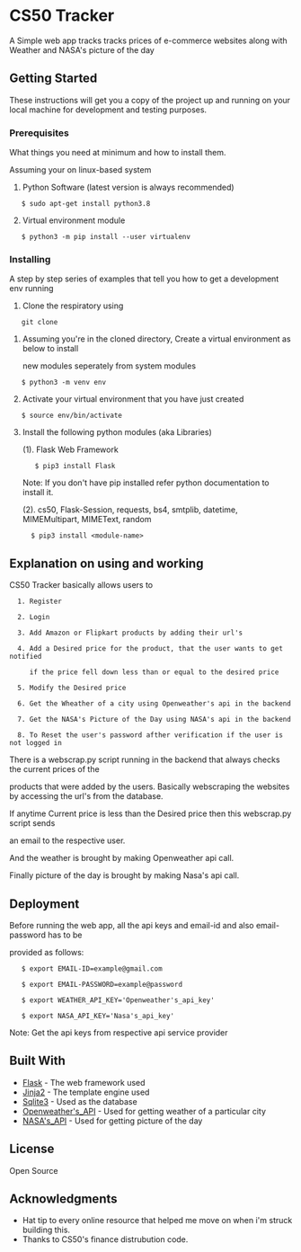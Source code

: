 # CS50 Tracker

A Simple web app tracks tracks prices of e-commerce websites along with Weather and NASA's picture of the day

## Getting Started

These instructions will get you a copy of the project up and running on your local machine for development and testing purposes.

### Prerequisites

What things you need at minimum and how to install them.

Assuming your on linux-based system

1. Python Software (latest version is always recommended)
```
   $ sudo apt-get install python3.8
```
2. Virtual environment module
```
   $ python3 -m pip install --user virtualenv
```

### Installing

A step by step series of examples that tell you how to get a development env running

1. Clone the respiratory using

```
   git clone
```

1. Assuming you're in the cloned directory, Create a virtual environment as below to install

   new modules seperately from system modules

```
   $ python3 -m venv env
```

2. Activate your virtual environment that you have just created
```
   $ source env/bin/activate
```

3. Install the following python modules (aka Libraries)

   (1). Flask Web Framework
   ```
      $ pip3 install Flask
   ```
   Note: If you don't have pip installed refer python documentation to install it.

   (2). cs50, Flask-Session, requests, bs4, smtplib, datetime,
   MIMEMultipart, MIMEText, random
   ```
     $ pip3 install <module-name>
   ```

## Explanation on using and working

   CS50 Tracker basically allows users to

      1. Register

      2. Login

      3. Add Amazon or Flipkart products by adding their url's

      4. Add a Desired price for the product, that the user wants to get notified

         if the price fell down less than or equal to the desired price

      5. Modify the Desired price

      6. Get the Wheather of a city using Openweather's api in the backend

      7. Get the NASA's Picture of the Day using NASA's api in the backend

      8. To Reset the user's password afther verification if the user is not logged in


   There is a webscrap.py script running in the backend that always checks the current prices of the

   products that were added by the users. Basically webscraping the websites by accessing the url's from the database.

   If anytime Current price is less than the Desired price then this webscrap.py script sends
   
   an email to the respective user.

   And the weather is brought by making Openweather api call.

   Finally picture of the day is brought by making Nasa's api call.

## Deployment

Before running the web app, all the api keys and email-id and also email-password has to be

provided as follows:

```
   $ export EMAIL-ID=example@gmail.com
```

```
   $ export EMAIL-PASSWORD=example@password
```

```
   $ export WEATHER_API_KEY='Openweather's_api_key'
```

```
   $ export NASA_API_KEY='Nasa's_api_key'
```

Note: Get the api keys from respective api service provider



## Built With

* [Flask](https://flask.palletsprojects.com/en/1.1.x/) - The web framework used
* [Jinja2](https://jinja.palletsprojects.com/en/2.11.x/) - The template engine used
* [Sqlite3](https://www.sqlite.org/index.html) - Used as the database
* [Openweather's_API](https://openweathermap.org/api) - Used for getting weather of a particular city
* [NASA's_API](https://api.nasa.gov/) - Used for getting picture of the day

## License

Open Source

## Acknowledgments

* Hat tip to every online resource that helped me move on when i'm struck building this.
* Thanks to CS50's finance distrubution code.

